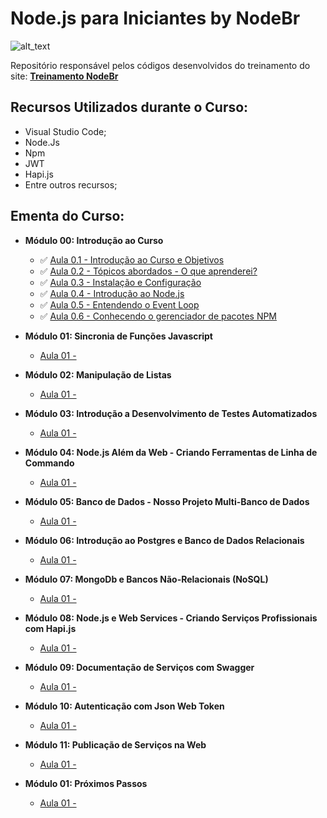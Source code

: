 # Node.js para Iniciantes by NodeBr

![alt_text](https://i.imgsafe.org/42/42ffeb4e53.png)

Repositório responsável pelos códigos desenvolvidos do treinamento do site: **[Treinamento NodeBr](https://treinamento.nodebr.org/)**

## Recursos Utilizados durante o Curso:

- Visual Studio Code;
- Node.Js
- Npm
- JWT
- Hapi.js
- Entre outros recursos;

## Ementa do Curso:

- **Módulo 00: Introdução ao Curso**
    * :white_check_mark: [Aula 0.1 - Introdução ao Curso e Objetivos]()
    * :white_check_mark: [Aula 0.2 - Tópicos abordados - O que aprenderei?]()
    * :white_check_mark: [Aula 0.3 - Instalação e Configuração]()
    * :white_check_mark: [Aula 0.4 - Introdução ao Node.js]()
    * :white_check_mark: [Aula 0.5 - Entendendo o Event Loop]()
    * :white_check_mark: [Aula 0.6 - Conhecendo o gerenciador de pacotes NPM]()

- **Módulo 01: Sincronia de Funções Javascript**
    * [Aula 01 - ]()

- **Módulo 02: Manipulação de Listas**
    * [Aula 01 - ]()

- **Módulo 03: Introdução a Desenvolvimento de Testes Automatizados**
    * [Aula 01 - ]()

- **Módulo 04: Node.js Além da Web - Criando Ferramentas de Linha de Commando**
    * [Aula 01 - ]()

- **Módulo 05: Banco de Dados - Nosso Projeto Multi-Banco de Dados**
    * [Aula 01 - ]()

- **Módulo 06: Introdução ao Postgres e Banco de Dados Relacionais**
    * [Aula 01 - ]()

- **Módulo 07: MongoDb e Bancos Não-Relacionais (NoSQL)**
    * [Aula 01 - ]()

- **Módulo 08: Node.js e Web Services - Criando Serviços Profissionais com Hapi.js**
    * [Aula 01 - ]()

- **Módulo 09: Documentação de Serviços com Swagger**
    * [Aula 01 - ]()

- **Módulo 10: Autenticação com Json Web Token**
    * [Aula 01 - ]()

- **Módulo 11: Publicação de Serviços na Web**
    * [Aula 01 - ]()

- **Módulo 01: Próximos Passos**
    * [Aula 01 - ]()





